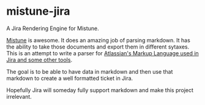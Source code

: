 # mistune-jira

A Jira Rendering Engine for Mistune. 

[Mistune](https://github.com/lepture/mistune) is awesome. It does an amazing job of parsing
markdown. It has the ability to take those documents and export them in different sytaxes.
This is an attempt to write a parser for 
[Atlassian's Markup Language used in Jira and some other tools](https://jira.atlassian.com/secure/WikiRendererHelpAction.jspa?section=all).

The goal is to be able to have data in markdown and then use that markdown to create a well formatted
ticket in Jira. 

Hopefully Jira will someday fully support markdown and make this project irrelevant.
